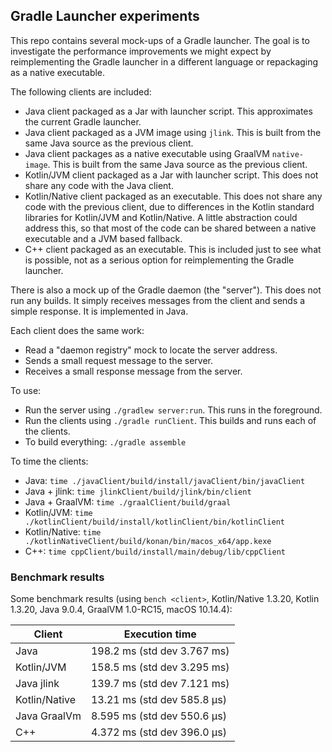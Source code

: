 ## Gradle Launcher experiments

This repo contains several mock-ups of a Gradle launcher. The goal is to investigate the performance improvements we might expect by reimplementing the Gradle launcher in a different language or repackaging as a native executable.

The following clients are included:

- Java client packaged as a Jar with launcher script. This approximates the current Gradle launcher.
- Java client packaged as a JVM image using `jlink`. This is built from the same Java source as the previous client.
- Java client packages as a native executable using GraalVM `native-image`. This is built from the same Java source as the previous client.
- Kotlin/JVM client packaged as a Jar with launcher script. This does not share any code with the Java client.
- Kotlin/Native client packaged as an executable. This does not share any code with the previous client, due to differences in the Kotlin standard libraries for Kotlin/JVM and Kotlin/Native. A little abstraction could address this, so that most of the code can be shared between a native executable and a JVM based fallback.
- C++ client packaged as an executable. This is included just to see what is possible, not as a serious option for reimplementing the Gradle launcher.

There is also a mock up of the Gradle daemon (the "server"). This does not run any builds. It simply receives messages from the client and sends a simple response. It is implemented in Java.

Each client does the same work:

- Read a "daemon registry" mock to locate the server address.
- Sends a small request message to the server.
- Receives a small response message from the server.

To use:

- Run the server using `./gradlew server:run`. This runs in the foreground.
- Run the clients using `./gradle runClient`. This builds and runs each of the clients.
- To build everything: `./gradle assemble`

To time the clients:

- Java: `time ./javaClient/build/install/javaClient/bin/javaClient`
- Java + jlink: `time jlinkClient/build/jlink/bin/client` 
- Java + GraalVM: `time ./graalClient/build/graal` 
- Kotlin/JVM: `time ./kotlinClient/build/install/kotlinClient/bin/kotlinClient`
- Kotlin/Native: `time ./kotlinNativeClient/build/konan/bin/macos_x64/app.kexe`
- C++: `time cppClient/build/install/main/debug/lib/cppClient`

### Benchmark results

Some benchmark results (using `bench <client>`, Kotlin/Native 1.3.20, Kotlin 1.3.20, Java 9.0.4, GraalVM 1.0-RC15, macOS 10.14.4):

Client        | Execution time
--------------|----------------------------
Java          | 198.2 ms (std dev 3.767 ms)
Kotlin/JVM    | 158.5 ms (std dev 3.295 ms)
Java jlink    | 139.7 ms (std dev 7.121 ms) 
Kotlin/Native | 13.21 ms (std dev 585.8 μs)
Java GraalVm  | 8.595 ms (std dev 550.6 μs) 
C++           | 4.372 ms (std dev 396.0 μs)
